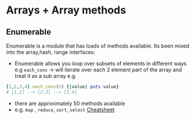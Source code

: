 # Arrays + Array methods
## Enumerable
Enumerable is a module that has loads of methods available. Its been mixed into the array,hash, range interfaces:
- Enumerable allows you loop over subsets of elements in different ways e.g `each_cons` -> will iterate over each 2 element part of the array and treat it as a sub array e.g.
```rb
[1,2,3,4].each_cons(2) {|value| puts value}
# [1,2] --> [2,3] --> [3,4]
```
- there are approximately 50 methods available
- e.g. `map` , `reduce`, `sort`, `select`
[Cheatsheet](https://www.shortcutfoo.com/app/dojos/ruby-arrays/cheatsheet)